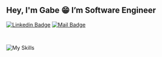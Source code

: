 ## Hey, I'm Gabe 😁 I’m Software Engineer

[![Linkedin Badge](https://img.shields.io/badge/-ebagabee-blue?style=flat-square&logo=Linkedin&logoColor=white&link=https://www.linkedin.com/in/mtwzim/)](https://www.linkedin.com/in/ebagabee/)
[![Mail Badge](https://img.shields.io/badge/gabrielhas.tech@gmail.com-e65729?style=flat-square&logo=mailgun&logoColor=white&link=mailto:matheus.vinicius@imagineapps.com.br)](mailto:gabrielhas.tech@gmail.com)

<br>

![My Skills](https://skillicons.dev/icons?i=typescript,javascript,dotnet,ruby,php,&perline=5)
